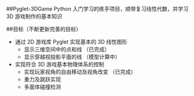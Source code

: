 ##Pyglet-3DGame
 Python 入门学习的练手项目，顺带复习线性代数，并学习 3D 游戏制作的基本知识

##目标（不断更新完善的目标）
* 通过 2D 游戏库 Pyglet 实现基本的 3D 线性图形
    * 显示三维空间中的点和线 （已完成）   
    * 显示穿越视投影平面的线 （模型计算中）
* 实现符合 3D 游戏基本物理体系的控制
    * 实现玩家视角的自由移动及视角改变 （已完成）
    * 重力及跳跃实现
    * 多面体碰撞检测